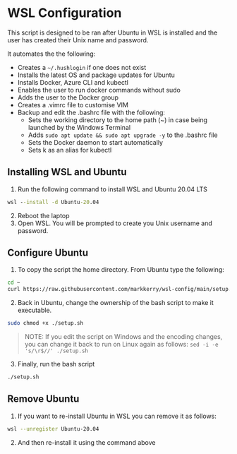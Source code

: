 # WSL Configuration

This script is designed to be ran after Ubuntu in WSL is installed and the user has created their Unix name and password.

It automates the the following:

* Creates a `~/.hushlogin` if one does not exist
* Installs the latest OS and package updates for Ubuntu
* Installs Docker, Azure CLI and kubectl
* Enables the user to run docker commands without sudo
* Adds the user to the Docker group
* Creates a .vimrc file to customise VIM
* Backup and edit the .bashrc file with the following:
  * Sets the working directory to the home path (~) in case being launched by the Windows Terminal
  * Adds `sudo apt update && sudo apt upgrade -y` to the .bashrc file
  * Sets the Docker daemon to start automatically
  * Sets k as an alias for kubectl

## Installing WSL and Ubuntu

1. Run the following command to install WSL and Ubuntu 20.04 LTS

```cmd
wsl --install -d Ubuntu-20.04
```

2. Reboot the laptop
3. Open WSL. You will be prompted to create you Unix username and password.

## Configure Ubuntu

1. To copy the script the home directory. From Ubuntu type the following:

```bash
cd ~
curl https://raw.githubusercontent.com/markkerry/wsl-config/main/setup.sh -o setup.sh
```

2. Back in Ubuntu, change the ownership of the bash script to make it executable.

```bash
sudo chmod +x ./setup.sh
```

> NOTE: If you edit the script on Windows and the encoding changes, you can change it back to run on Linux again as follows: `sed -i -e 's/\r$//' ./setup.sh`

3. Finally, run the bash script

```bash
./setup.sh
```

## Remove Ubuntu

1. If you want to re-install Ubuntu in WSL you can remove it as follows:

```bash
wsl --unregister Ubuntu-20.04
```

2. And then re-install it using the command above